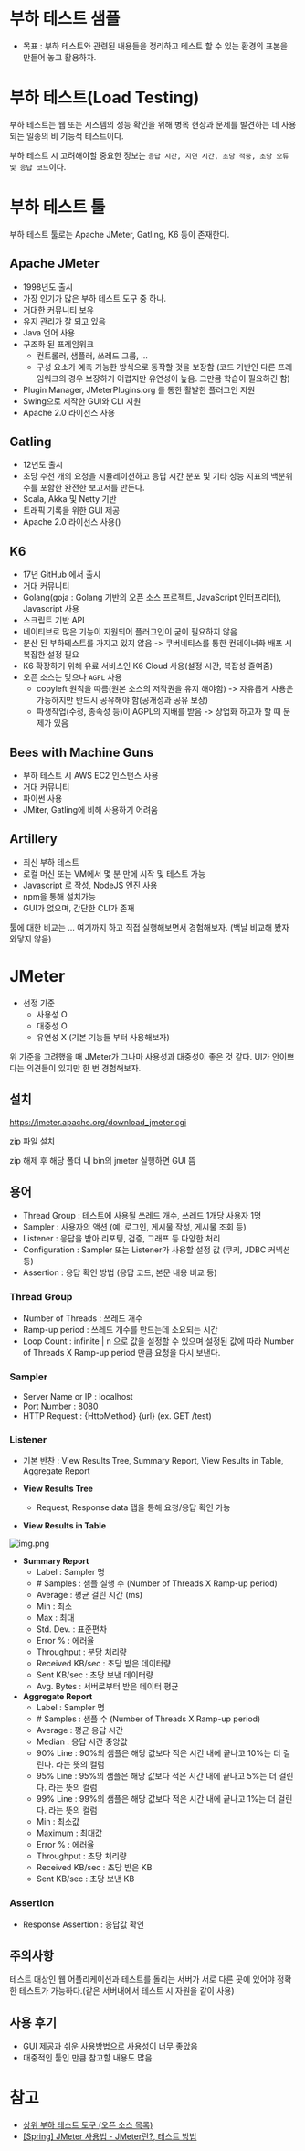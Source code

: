 # 부하 테스트 샘플

- 목표 : 부하 테스트와 관련된 내용들을 정리하고 테스트 할 수 있는 환경의 표본을 만들어 놓고 활용하자.

# 부하 테스트(Load Testing)

부하 테스트는 웹 또는 시스템의 성능 확인을 위해 병목 현상과 문제를 발견하는 데 사용되는 일종의 비 기능적 테스트이다.

부하 테스트 시 고려해야할 중요한 정보는 `응답 시간, 지연 시간, 초당 적중, 초당 오류 및 응답 코드`이다.

# 부하 테스트 툴

부하 테스트 툴로는 Apache JMeter, Gatling, K6 등이 존재한다.

## Apache JMeter

- 1998년도 출시
- 가장 인기가 많은 부하 테스트 도구 중 하나.
- 거대한 커뮤니티 보유
- 유지 관리가 잘 되고 있음
- Java 언어 사용
- 구조화 된 프레임워크
    - 컨트롤러, 샘플러, 쓰레드 그룹, ...
    - 구성 요소가 예측 가능한 방식으로 동작할 것을 보장함 (코드 기반인 다른 프레임워크의 경우 보장하기 어렵지만 유연성이 높음. 그만큼 학습이 필요하긴 함)
- Plugin Manager, JMeterPlugins.org 를 통한 활발한 플러그인 지원
- Swing으로 제작한 GUI와 CLI 지원
- Apache 2.0 라이선스 사용

## Gatling

- 12년도 출시
- 초당 수천 개의 요청을 시뮬레이션하고 응답 시간 분포 및 기타 성능 지표의 백분위 수를 포함한 완전한 보고서를 만든다.
- Scala, Akka 및 Netty 기반
- 트래픽 기록을 위한 GUI 제공
- Apache 2.0 라이선스 사용()

## K6

- 17년 GitHub 에서 출시
- 거대 커뮤니티
- Golang(goja : Golang 기반의 오픈 소스 프로젝트, JavaScript 인터프리터), Javascript 사용
- 스크립트 기반 API
- 네이티브로 많은 기능이 지원되어 플러그인이 굳이 필요하지 않음
- 분산 된 부하테스트를 가지고 있지 않음 -> 쿠버네티스를 통한 컨테이너화 배포 시 복잡한 설정 필요
- K6 확장하기 위해 유료 서비스인 K6 Cloud 사용(설정 시간, 복잡성 줄여줌)
- 오픈 소스는 맞으나 `AGPL` 사용
    - copyleft 원칙을 따름(원본 소스의 저작권을 유지 해야함) -> 자유롭게 사용은 가능하지만 반드시 공유해야 함(공개성과 공유 보장)
    - 파생작업(수정, 종속성 등)이 AGPL의 지배를 받음 -> 상업화 하고자 할 때 문제가 있음

## Bees with Machine Guns

- 부하 테스트 시 AWS EC2 인스턴스 사용
- 거대 커뮤니티
- 파이썬 사용
- JMiter, Gatling에 비해 사용하기 어려움

## Artillery

- 최신 부하 테스트
- 로컬 머신 또는 VM에서 몇 분 만에 시작 및 테스트 가능
- Javascript 로 작성, NodeJS 엔진 사용
- npm을 통해 설치가능
- GUI가 없으며, 간단한 CLI가 존재

툴에 대한 비교는 ... 여기까지 하고 직접 실행해보면서 경험해보자. (백날 비교해 봤자 와닿지 않음)

# JMeter

- 선정 기준
    - 사용성 O
    - 대중성 O
    - 유연성 X (기본 기능들 부터 사용해보자)

위 기준을 고려했을 때 JMeter가 그나마 사용성과 대중성이 좋은 것 같다. UI가 안이쁘다는 의견들이 있지만 한 번 경험해보자.

## 설치

https://jmeter.apache.org/download_jmeter.cgi

zip 파일 설치

zip 해제 후 해당 폴더 내 bin의 jmeter 실행하면 GUI 뜸

## 용어

- Thread Group : 테스트에 사용될 쓰레드 개수, 쓰레드 1개당 사용자 1명
- Sampler : 사용자의 액션 (예: 로그인, 게시물 작성, 게시물 조회 등)
- Listener : 응답을 받아 리포팅, 검증, 그래프 등 다양한 처리
- Configuration : Sampler 또는 Listener가 사용할 설정 값 (쿠키, JDBC 커넥션 등)
- Assertion : 응답 확인 방법 (응답 코드, 본문 내용 비교 등)

### Thread Group

- Number of Threads : 쓰레드 개수
- Ramp-up period : 쓰레드 개수를 만드는데 소요되는 시간
- Loop Count : infinite | n 으로 값을 설정할 수 있으며 설정된 값에 따라 Number of Threads X Ramp-up period 만큼 요청을 다시 보낸다.

### Sampler

- Server Name or IP : localhost
- Port Number : 8080
- HTTP Request : {HttpMethod} {url} (ex. GET /test)

### Listener

- 기본 반찬 : View Results Tree, Summary Report, View Results in Table, Aggregate Report
- **View Results Tree**
    - Request, Response data 탭을 통해 요청/응답 확인 가능

- **View Results in Table**

![img.png](./docs/img.png)

- **Summary Report**
    - Label : Sampler 명
    - \# Samples : 샘플 실행 수 (Number of Threads X Ramp-up period)
    - Average : 평균 걸린 시간 (ms)
    - Min : 최소
    - Max : 최대
    - Std. Dev. : 표준편차
    - Error % : 에러율
    - Throughput : 분당 처리량
    - Received KB/sec : 초당 받은 데이터량
    - Sent KB/sec : 초당 보낸 데이터량
    - Avg. Bytes : 서버로부터 받은 데이터 평균
- **Aggregate Report**
    - Label : Sampler 명
    - \# Samples : 샘플 수 (Number of Threads X Ramp-up period)
    - Average : 평균 응답 시간
    - Median : 응답 시간 중앙값
    - 90% Line : 90%의 샘플은 해당 값보다 적은 시간 내에 끝나고 10%는 더 걸린다. 라는 뜻의 컬럼
    - 95% Line : 95%의 샘플은 해당 값보다 적은 시간 내에 끝나고 5%는 더 걸린다. 라는 뜻의 컬럼
    - 99% Line : 99%의 샘플은 해당 값보다 적은 시간 내에 끝나고 1%는 더 걸린다. 라는 뜻의 컬럼
    - Min : 최소값
    - Maximum : 최대값
    - Error % : 에러율
    - Throughput : 초당 처리량
    - Received KB/sec : 초당 받은 KB
    - Sent KB/sec : 초당 보낸 KB

### Assertion

- Response Assertion : 응답값 확인

## 주의사항

테스트 대상인 웹 어플리케이션과 테스트를 돌리는 서버가 서로 다른 곳에 있어야 정확한 테스트가 가능하다.(같은 서버내에서 테스트 시 자원을 같이 사용)

## 사용 후기

- GUI 제공과 쉬운 사용방법으로 사용성이 너무 좋았음
- 대중적인 툴인 만큼 참고할 내용도 많음

# 참고

- [상위 부하 테스트 도구 (오픈 소스 목록)](https://loadfocus.com/ko-kr/load-testing-tools-open-source#beeswithmachineguns)
- [[Spring] JMeter 사용법 - JMeter란?, 테스트 방법](https://effortguy.tistory.com/164)